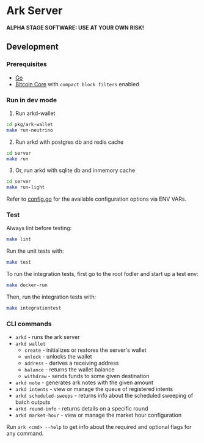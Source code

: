 # Ark Server

**ALPHA STAGE SOFTWARE: USE AT YOUR OWN RISK!**

## Development

### Prerequisites

- [Go](https://go.dev/doc/install)
- [Bitcoin Core](https://bitcoincore.org) with `compact block filters` enabled

### Run in dev mode

1. Run arkd-wallet
```bash
cd pkg/ark-wallet
make run-neutrino
```

2. Run arkd with postgres db and redis cache
```bash
cd server
make run
```

3. Or, run arkd with sqlite db and inmemory cache
```bash
cd server
make run-light
```

Refer to [config.go](./internal/config/config.go) for the available configuration options via ENV VARs.

### Test

Always lint before testing:
```bash
make lint
```

Run the unit tests with:
```bash
make test
```

To run the integration tests, first go to the root fodler and start up a test env:
```bash
make docker-run
```
Then, run the integration tests with:
```bash
make integrationtest
```

### CLI commands

* `arkd` - runs the ark server
* `arkd wallet`
  *  `create` - initializes or restores the server's wallet
  *  `unlock` - unlocks the wallet
  *  `address` - derives a receiving address
  *  `balance` - returns the wallet balance
  *  `withdraw` - sends funds to some given destination
* `arkd note` - generates ark notes with the given amount
* `arkd intents` - view or manage the queue of registered intents
* `arkd scheduled-sweeps` - returns info about the scheduled sweeping of batch outputs
* `arkd round-info` - returns details on a specific round
* `arkd market-hour` - view or manage the market hour configuration

Run `ark <cmd> --help` to get info about the required and optional flags for any command.
